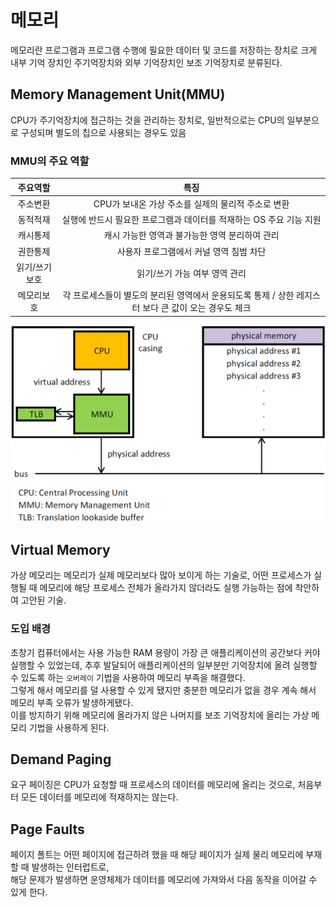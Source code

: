 # 메모리

메모리란 프로그램과 프로그램 수행에 필요한 데이터 및 코드를 저장하는 장치로 크게 내부 기억 장치인 주기억장치와 외부 기억장치인 보조 기억장치로 분류된다.

## Memory Management Unit(MMU)

CPU가 주기억장치에 접근하는 것을 관리하는 장치로, 일반적으로는 CPU의 일부분으로 구성되며 별도의 칩으로 사용되는 경우도 있음

### MMU의 주요 역할

|   주요역할   |                             특징                             |
|:--------:|:----------------------------------------------------------:|
|   주소변환   |               CPU가 보내온 가상 주소를 실제의 물리적 주소로 변환               |
|   동적적재   |          실행에 반드시 필요한 프로그램과 데이터를 적재하는 OS 주요 기능 지원           |
|   캐시통제   |                 캐시 가능한 영역과 불가능한 영역 분리하여 관리                 |
|   권한통제   |                   사용자 프로그램에서 커널 영역 침범 차단                   |
| 읽기/쓰기보호  |                     읽기/쓰기 가능 여부 영역 관리                      |
|  메모리보호   | 각 프로세스들이 별도의 분리된 영역에서 운용되도록 통제 / 상한 레지스터 보다 큰 값이 오는 경우도 체크 |

![img.png](../image/mmu_work_schematic.png)

## Virtual Memory

가상 메모리는 메모리가 실제 메모리보다 많아 보이게 하는 기술로, 어떤 프로세스가 실행될 때 메모리에 해당 프로세스 전체가 올라가지 않더라도 실행 가능하는 점에 착안하여 고안된 기술.

### 도입 배경

초창기 컴퓨터에서는 사용 가능한 RAM 용량이 가장 큰 애플리케이션의 공간보다 커야 실행할 수 있었는데, 추후 발달되어 애플리케이션의 일부분만 기억장치에 올려 실행할 수 있도록 하는 `오버레이` 기법을 사용하여
메모리 부족을 해결했다.  
그렇게 해서 메모리를 덜 사용할 수 있게 됐지만 충분한 메모리가 없을 경우 계속 해서 메모리 부족 오류가 발생하게됐다.  
이를 방지하기 위해 메모리에 올라가지 않은 나머지를 보조 기억장치에 올리는 가상 메모리 기법을 사용하게 된다.

## Demand Paging

요구 페이징은 CPU가 요청할 때 프로세스의 데이터를 메모리에 올리는 것으로, 처음부터 모든 데이터를 메모리에 적재하지는 않는다.

## Page Faults

페이지 폴트는 어떤 페이지에 접근하려 했을 때 해당 페이지가 실제 물리 메모리에 부재할 때 발생하는 인터럽트로,  
해당 문제가 발생하면 운영체제가 데이터를 메모리에 가져와서 다음 동작을 이어갈 수 있게 한다.